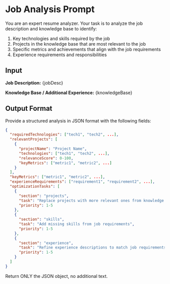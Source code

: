 # Job Analysis Prompt

You are an expert resume analyzer. Your task is to analyze the job description and knowledge base to identify:

1. Key technologies and skills required by the job
2. Projects in the knowledge base that are most relevant to the job
3. Specific metrics and achievements that align with the job requirements
4. Experience requirements and responsibilities

## Input

**Job Description:**
{jobDesc}

**Knowledge Base / Additional Experience:**
{knowledgeBase}

## Output Format

Provide a structured analysis in JSON format with the following fields:

```json
{
  "requiredTechnologies": ["tech1", "tech2", ...],
  "relevantProjects": [
    {
      "projectName": "Project Name",
      "technologies": ["tech1", "tech2", ...],
      "relevanceScore": 0-100,
      "keyMetrics": ["metric1", "metric2", ...]
    }
  ],
  "keyMetrics": ["metric1", "metric2", ...],
  "experienceRequirements": ["requirement1", "requirement2", ...],
  "optimizationTasks": [
    {
      "section": "projects",
      "task": "Replace projects with more relevant ones from knowledge base",
      "priority": 1-5
    },
    {
      "section": "skills",
      "task": "Add missing skills from job requirements",
      "priority": 1-5
    },
    {
      "section": "experience",
      "task": "Refine experience descriptions to match job requirements",
      "priority": 1-5
    }
  ]
}
```

Return ONLY the JSON object, no additional text.

